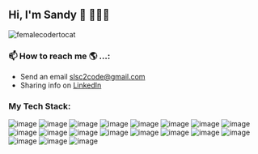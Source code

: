 
## Hi, I'm Sandy 👋 👩🏾‍💻
![femalecodertocat](https://github.com/slsmi894/slsmi894/assets/83996619/1f446ca1-b5b4-4cc9-a8f4-8abb0e1bc994/w-150) 

### 📫 How to reach me 🌎 ...:
- Send an email [slsc2code@gmail.com](sls2code@gmail.com)
- Sharing info on [LinkedIn](https://www.linkedin.com/in/sandrasmithdev1548/)




### My Tech Stack:
![image](https://github.com/slsmi894/slsmi894/assets/83996619/f996c96c-1346-42fc-a0dd-5ec21b26ebd0)  ![image](https://github.com/slsmi894/slsmi894/assets/83996619/101f76f3-36c2-4411-a63e-f24bd897997b) ![image](https://github.com/slsmi894/slsmi894/assets/83996619/be1feddc-89c5-4b04-b324-03f2339d7807)  ![image](https://github.com/slsmi894/slsmi894/assets/83996619/da8f1a38-af8f-4467-8a6f-6794e440ddaa)  ![image](https://github.com/slsmi894/slsmi894/assets/83996619/a9ca2246-be97-4bc5-a7ca-96b04155bce4)  ![image](https://github.com/slsmi894/slsmi894/assets/83996619/4c131551-3ffe-4bd0-bf5d-ca86131bfe61)  ![image](https://github.com/slsmi894/slsmi894/assets/83996619/f622f1a5-a177-4654-b80e-688adfa7b6f6)  ![image](https://github.com/slsmi894/slsmi894/assets/83996619/574ef230-91ed-4943-afdd-c1bbb9e43144)  ![image](https://github.com/slsmi894/slsmi894/assets/83996619/ef60db2a-9b32-4c6f-b2f2-b0029ea0e5c6)  ![image](https://github.com/slsmi894/slsmi894/assets/83996619/b347989b-91e2-4418-8f12-64c4c2883bea)  ![image](https://github.com/slsmi894/slsmi894/assets/83996619/f049c5f4-c3a5-436d-a33f-6854b50700ba)  ![image](https://github.com/slsmi894/slsmi894/assets/83996619/d692269d-f23f-46b2-bda3-ea16ea177192)  ![image](https://github.com/slsmi894/slsmi894/assets/83996619/f913b4b3-007c-4bd1-8d5f-37f5f716cda3)  ![image](https://github.com/slsmi894/slsmi894/assets/83996619/86c2f3c6-ba9b-4802-9402-175bbcff6f99)  ![image](https://github.com/slsmi894/slsmi894/assets/83996619/f86b9061-b3af-4e6e-8155-143b7349f4e6)  ![image](https://github.com/slsmi894/slsmi894/assets/83996619/c07f3a3d-6f55-4b04-b9b5-e270ffc23532)  ![image](https://github.com/slsmi894/slsmi894/assets/83996619/d0e17afa-6dba-43aa-a41d-8c34253aec00) ![image](https://github.com/slsmi894/slsmi894/assets/83996619/6df48e4a-f567-4496-8ddc-4b27b7871ea8)
![image](https://github.com/slsmi894/slsmi894/assets/83996619/c3ef027e-2778-46f2-a574-9aed7e5e6e3e)


<!--
**slsmi894/slsmi894** is a ✨ _special_ ✨ repository because its `README.md` (this file) appears on your GitHub profile.

Here are some ideas to get you started:

- 🔭 I’m currently working on ...
- 🌱 I’m currently learning ...
- 👯 I’m looking to collaborate on ...
- 🤔 I’m looking for help with ...
- 💬 Ask me about ...

- 😄 Pronouns: ...
- ⚡ Fun fact: ...
-->
